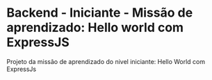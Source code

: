 # Backend - Iniciante - Missão de aprendizado: Hello world com ExpressJS
Projeto da missão de aprendizado do nivel iniciante: Hello World com ExpressJs
